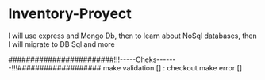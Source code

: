# Inventory-Proyect
I will use express and Mongo Db, then to learn about NoSql databases, then I will migrate to DB Sql and more

########################!!!-----Cheks-------!!!###################
make validation  [] : checkout
make error  []  
